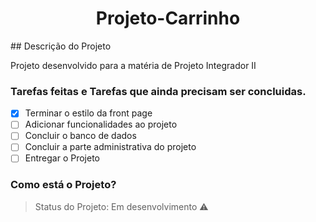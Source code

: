 <h1 align="center"> Projeto-Carrinho </h1>
## Descrição do Projeto
<p align="justify"> Projeto desenvolvido para a matéria de Projeto Integrador II </p>

### Tarefas feitas e Tarefas que ainda precisam ser concluidas.

- [X] Terminar o estilo da front page
- [ ] Adicionar funcionalidades ao projeto
- [ ] Concluir o banco de dados 
- [ ] Concluir a parte administrativa do projeto
- [ ] Entregar o Projeto

### Como está o Projeto?
> Status do Projeto: Em desenvolvimento :warning:

